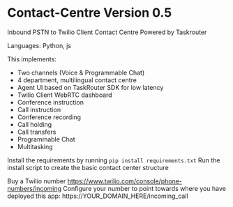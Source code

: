 # Contact-Centre Version 0.5

Inbound PSTN to Twilio Client Contact Centre Powered by Taskrouter 

Languages: Python, js

This implements:

- Two channels (Voice & Programmable Chat)
- 4 department, multilingual contact centre
- Agent UI based on TaskRouter SDK for low latency
- Twilio Client WebRTC dashboard
- Conference instruction
- Call instruction
- Conference recording
- Call holding
- Call transfers
- Programmable Chat
- Multitasking

Install the requirements by running `pip install requirements.txt`
Run the install script to create the basic contact center structure

Buy a Twilio number https://www.twilio.com/console/phone-numbers/incoming
Configure your number to point towards where you have deployed this app: https://YOUR_DOMAIN_HERE/incoming_call




